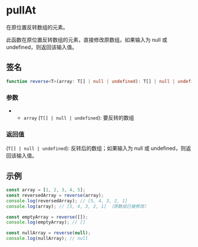 # pullAt

在原位置反转数组的元素。

此函数在原位置反转数组的元素，直接修改原数组。如果输入为 null 或 undefined，则返回该输入值。

## 签名

```typescript
function reverse<T>(array: T[] | null | undefined): T[] | null | undefined;
```

### 参数

- - `array` (`T[] | null | undefined`): 要反转的数组

### 返回值

(`T[] | null | undefined`): 反转后的数组；如果输入为 null 或 undefined，则返回该输入值。

## 示例

```typescript
const array = [1, 2, 3, 4, 5];
const reversedArray = reverse(array);
console.log(reversedArray); // [5, 4, 3, 2, 1]
console.log(array); // [5, 4, 3, 2, 1] （原数组已被修改）

const emptyArray = reverse([]);
console.log(emptyArray); // []

const nullArray = reverse(null);
console.log(nullArray); // null
```
